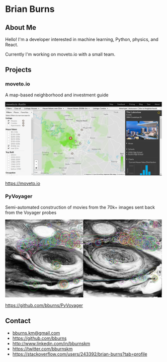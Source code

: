 # Brian Burns


## About Me

Hello! I'm a developer interested in machine learning, Python, physics, and React. 

Currently I'm working on moveto.io with a small team.


## Projects

### moveto.io

A map-based neighborhood and investment guide

![moveto](./img/moveto.jpg)

<https://moveto.io>

### PyVoyager

Semi-automated construction of movies from the 70k+ images sent back from the Voyager probes

![pyvoyager](./img/pyvoyager.jpg)

<https://github.com/bburns/PyVoyager>


## Contact

* <bburns.km@gmail.com>
* <https://github.com/bburns>
* <http://www.linkedin.com/in/bburnskm>
* <https://twitter.com/bburnskm>
* <https://stackoverflow.com/users/243392/brian-burns?tab=profile>
